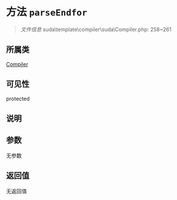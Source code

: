 # 方法 `parseEndfor`

> *文件信息* suda\template\compiler\suda\Compiler.php: 258~261

## 所属类 

[Compiler](../Compiler.md)

## 可见性

 protected 

## 说明



## 参数


无参数


## 返回值

无返回值
